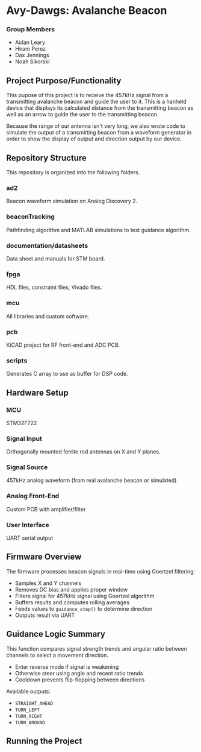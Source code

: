 # Avy-Dawgs: Avalanche Beacon

### Group Members 
* Aidan Leary
* Hiram Perez
* Dax Jennings
* Noah Sikorski

## Project Purpose/Functionality
This pupose of this project is to receive the 457kHz signal from a transmitting avalanche beacon and guide the user to it. This is a hanheld device that displays its calculated distance from the transmitting beacon as well as an arrow to guide the user to the transmitting beacon. 

Because the range of our antenna isn't very long, we also wrote code to simulate the output of a transmitting beacon from a waveform generator in order to show the display of output and direction output by our device.

## Repository Structure 
This repository is organized into the following folders. 

### ad2 
Beacon waveform simulation on Analog Discovery 2.
### beaconTracking 
Pathfinding algorithm and MATLAB simulations to test guidance algorithm.
### documentation/datasheets
Data sheet and manuals for STM board.
### fpga
HDL files, constraint files, Vivado files.
### mcu 
All libraries and custom software.
### pcb 
KiCAD project for RF front-end and ADC PCB.
### scripts
Generates C array to use as buffer for DSP code.

## Hardware Setup

### MCU 
STM32F722
### Signal Input
Orthogonally mounted ferrite rod antennas on X and Y planes.
### Signal Source
457kHz analog waveform (from real avalanche beacon or simulated)
### Analog Front-End
Custom PCB with amplifier/filter
### User Interface
UART serial output

## Firmware Overview

The firmware processes beacon signals in real-time using Goertzel filtering:

- Samples X and Y channels
- Removes DC bias and applies proper window
- Filters signal for 457kHz signal using Goertzel algorithm
- Buffers results and computes rolling averages
- Feeds values to `guidance_step()` to determine direction
- Outputs result via UART

## Guidance Logic Summary
This function compares signal strength trends and angular ratio between channels to select a movement direction.

- Enter reverse mode if signal is weakening
- Otherwise steer using angle and recent ratio trends
- Cooldown prevents flip-flopping between directions

Available outputs:
- `STRAIGHT_AHEAD`
- `TURN_LEFT`
- `TURN_RIGHT`
- `TURN_AROUND`

## Running the Project
